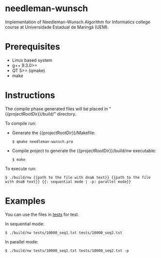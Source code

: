 # needleman-wunsch
Implementation of Needleman-Wunsch Algorithm for Informatics college course at Universidade Estadual de Maringá (UEM).

# Prerequisites
- Linux based system
- g++ 9.3.0>=
- QT 5>= (qmake)
- make

# Instructions
The compile phase generated files will be placed in "{{projectRootDir}}/build/" directory.

To compile run:  
- Generate the {{projectRootDir}}/Makefile:
    ```shell
    $ qmake needleman-wunsch.pro
    ```
- Compile project to generate the {{projectRootDir}}/build/nw executable:
    ```shell
    $ make
    ```

To execute run:  
```shell
$ ./build/nw {{path to the file with dnaA text}} {{path to the file with dnaB text}} {{: sequential mode | -p: parallel mode}}
```

# Examples
You can use the files in [tests](./tests/) for test.

In sequential mode:  
```shell
$ ./build/nw tests/10000_seq1.txt tests/10000_seq2.txt
```

In parallel mode:  
```shell
$ ./build/nw tests/10000_seq1.txt tests/10000_seq2.txt -p
```